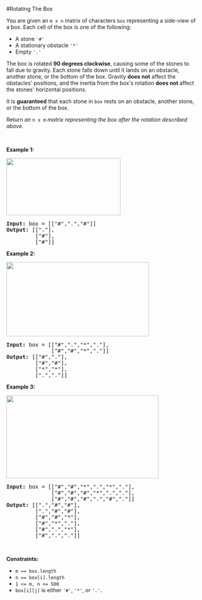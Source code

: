 #Rotating The Box
<p>You are given an <code>m x n</code> matrix of characters <code>box</code> representing a side-view of a box. Each cell of the box is one of the following:</p>
<ul>
<li>A stone <code>'#'</code></li>
<li>A stationary obstacle <code>'*'</code></li>
<li>Empty <code>'.'</code></li>
</ul>
<p>The box is rotated <strong>90 degrees clockwise</strong>, causing some of the stones to fall due to gravity. Each stone falls down until it lands on an obstacle, another stone, or the bottom of the box. Gravity <strong>does not</strong> affect the obstacles' positions, and the inertia from the box's rotation <strong>does not </strong>affect the stones' horizontal positions.</p>
<p>It is <strong>guaranteed</strong> that each stone in <code>box</code> rests on an obstacle, another stone, or the bottom of the box.</p>
<p>Return <em>an </em><code>n x m</code><em> matrix representing the box after the rotation described above</em>.</p>
<p> </p>
<p><strong class="example">Example 1:</strong></p>
<p><img alt="" src="https://assets.leetcode.com/uploads/2021/04/08/rotatingtheboxleetcodewithstones.png" style="width:300px;height:150px"/></p>
<pre><strong>Input:</strong> box = [["#",".","#"]]
<strong>Output:</strong> [["."],
         ["#"],
         ["#"]]
</pre>
<p><strong class="example">Example 2:</strong></p>
<p><img alt="" src="https://assets.leetcode.com/uploads/2021/04/08/rotatingtheboxleetcode2withstones.png" style="width:375px;height:195px"/></p>
<pre><strong>Input:</strong> box = [["#",".","*","."],
              ["#","#","*","."]]
<strong>Output:</strong> [["#","."],
         ["#","#"],
         ["*","*"],
         [".","."]]
</pre>
<p><strong class="example">Example 3:</strong></p>
<p><img alt="" src="https://assets.leetcode.com/uploads/2021/04/08/rotatingtheboxleetcode3withstone.png" style="width:400px;height:218px"/></p>
<pre><strong>Input:</strong> box = [["#","#","*",".","*","."],
              ["#","#","#","*",".","."],
              ["#","#","#",".","#","."]]
<strong>Output:</strong> [[".","#","#"],
         [".","#","#"],
         ["#","#","*"],
         ["#","*","."],
         ["#",".","*"],
         ["#",".","."]]
</pre>
<p> </p>
<p><strong>Constraints:</strong></p>
<ul>
<li><code>m == box.length</code></li>
<li><code>n == box[i].length</code></li>
<li><code>1 &lt;= m, n &lt;= 500</code></li>
<li><code>box[i][j]</code> is either <code>'#'</code>, <code>'*'</code>, or <code>'.'</code>.</li>
</ul>
